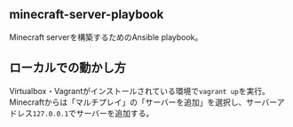 ## minecraft-server-playbook
Minecraft serverを構築するためのAnsible playbook。

## ローカルでの動かし方
Virtualbox・Vagrantがインストールされている環境で`vagrant up`を実行。
Minecraftからは「マルチプレイ」の「サーバーを追加」を選択し、サーバーアドレス`127.0.0.1`でサーバーを追加する。
